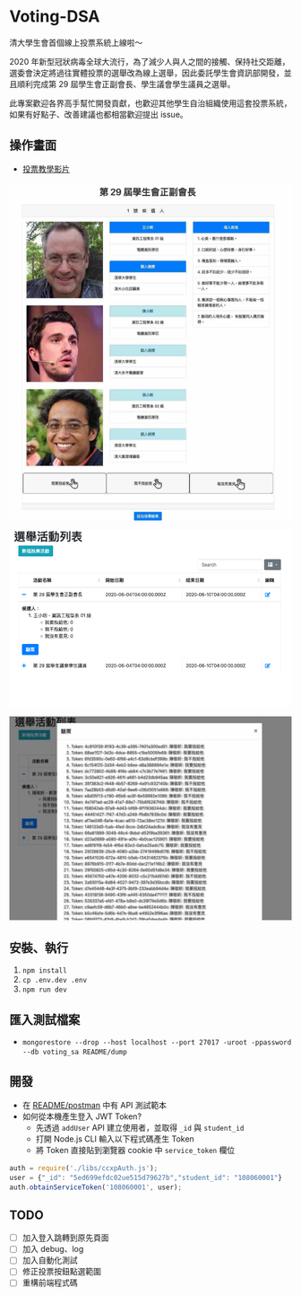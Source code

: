 # Voting-DSA

清大學生會首個線上投票系統上線啦～

2020 年新型冠狀病毒全球大流行，為了減少人與人之間的接觸、保持社交距離，選委會決定將過往實體投票的選舉改為線上選舉，因此委託學生會資訊部開發，並且順利完成第 29 屆學生會正副會長、學生議會學生議員之選舉。

此專案歡迎各界高手幫忙開發貢獻，也歡迎其他學生自治組織使用這套投票系統，如果有好點子、改善建議也都相當歡迎提出 issue。

## 操作畫面

- [投票教學影片](https://www.youtube.com/watch?v=SN2JP758dFA&feature=youtu.be)

![](README/img/voting.jpg)

![](README/img/activity.png)

![](README/img/verification.jpg)

## 安裝、執行

1. `npm install`
1. `cp .env.dev .env`
1. `npm run dev`

## 匯入測試檔案

- `mongorestore --drop --host localhost --port 27017 -uroot -ppassword --db voting_sa README/dump`

## 開發

- 在 [README/postman](README/postman) 中有 API 測試範本
- 如何從本機產生登入 JWT Token?
  - 先透過 `addUser` API 建立使用者，並取得 `_id` 與 `student_id`
  - 打開 Node.js CLI 輸入以下程式碼產生 Token
  - 將 Token 直接貼到瀏覽器 cookie 中 `service_token` 欄位

```javascript
auth = require('./libs/ccxpAuth.js');
user = {"_id": "5ed699efdc02ue515d79627b","student_id": "108060001"}
auth.obtainServiceToken('108060001', user);
```

## TODO

- [ ] 加入登入跳轉到原先頁面
- [ ] 加入 debug、log
- [ ] 加入自動化測試
- [ ] 修正投票按鈕點選範圍
- [ ] 重構前端程式碼
